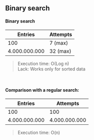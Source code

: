 ## Binary search

#### Binary search

| Entries  | Attempts |
| --- | --- |
| 100 | 7 (max) |
| 4.000.000.000 | 32 (max) |

> Execution time: O(Log n)<br> Lack: Works only for sorted data

<br>

#### Comparison with a regular search:

| Entries  | Attempts |
| --- | --- |
| 100 | 100 |
| 4.000.000.000 | 4.000.000.000 |

> Execution time: O(n)